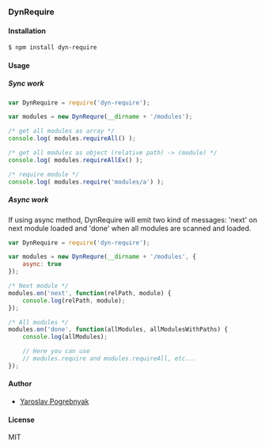 ### DynRequire

#### Installation
```bash
$ npm install dyn-require
```

#### Usage

##### Sync work
```javascript
var DynRequire = require('dyn-require');

var modules = new DynRequre(__dirname + '/modules');

/* get all modules as array */
console.log( modules.requireAll() );

/* get all modules as object (relative path) -> (module) */
console.log( modules.requireAllEx() );

/* require module */
console.log( modules.require('modules/a') );

```

##### Async work
If using async method, DynRequire will emit two kind of messages: 'next' on next module loaded and 'done' when all modules are scanned and loaded.


```javascript
var DynRequire = require('dyn-require');

var modules = new DynRequre(__dirname + '/modules', {
    async: true
});

/* Next module */
modules.on('next', function(relPath, module) {
    console.log(relPath, module);
});

/* All modules */
modules.on('done', function(allModules, allModulesWithPaths) {
    console.log(allModules);

    // Here you can use 
    // modules.require and modules.requireAll, etc...
});
```

#### Author
* [Yaroslav Pogrebnyak](https://github.com/yyyar/)

#### License
MIT

